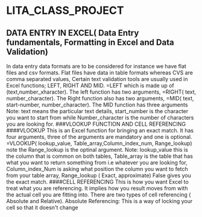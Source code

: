 # LITA_CLASS_PROJECT
## DATA ENTRY IN EXCEL( Data Entry fundamentals, Formatting in Excel and Data Validation)
In data entry data formats are to be considered for instance we have flat files and csv formats. Flat files have data in table formats whereas CVS are comma separated values,
Certain text validation tools are usually used in Excel functions;
LEFT, RIGHT AND MID.
=LEFT which is made up of (text,number_xharacter). The left function has two arguments,
=RIGHT( text, number_character). The Right function also has two arguments,
=MID( text, start-number, number_character). The MID function has three arguments
Note: text means the particular text details, start_number is the character you want to start from while Number_character is the number of characters you are looking for.
###VLOOKUP FUNCTION AND CELL REFERENCING
####VLOOKUP 
This is an Excel function for bringing an exact match. It has four arguments, three of the arguments are mandatory and one is optional.
=VLOOKUP( lookup_value, Table_array,Column_index_num, Range_lookup) note the Range_lookup is the optinal argument.
Note: lookup_value this is the column that is common on both tables,
      Table_array is the table that has what you want to return something from i.e whatever you are looking for,
      Column_index_Num is asking what position the column you want to fetch from your table array,
      Range_lookup ( Exact, approximate) False gives you the exact match.
####CELL REFERENCING
This is how you want Excel to treat what you are referencing. It implies how you result moves from with the actual cell you are fitting into. There are two types of cell referencing ( Absolute and Relative).
Absolute Referencing: This is a way of locking your cell so that it doesn't change
    
